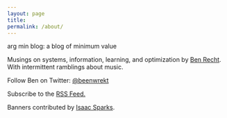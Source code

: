 ```yaml
---
layout: page
title:
permalink: /about/
---
```


arg min blog: a blog of minimum value

Musings on systems, information, learning, and optimization by [Ben Recht](http://www.eecs.berkeley.edu/~brecht). With intermittent ramblings about music.

Follow Ben on Twitter: [@beenwrekt](https://twitter.com/beenwrekt)

<span>
Subscribe to the  <a class="btn btn-rss" href="/feed.xml" target="_blank">RSS Feed.</a>
</span>

Banners contributed by [Isaac Sparks](http://www.isaacsparks.com/).
